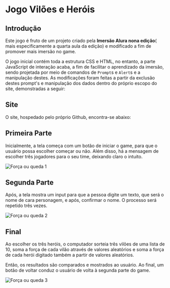 # Jogo Vilões e Heróis

## Introdução
 Este jogo é fruto de um projeto criado pela **Imersão Alura nona edição**( mais especificamente a quarta aula da edição) e modificado a fim de promover mais imersão no game.
 
 O jogo inicial contém toda a estrutura CSS e HTML, no entanto, a parte JavaScript de interação acaba, a fim de facilitar o aprendizado da imersão, sendo projetada por meio de comandos de `Prompt`s e `Alert`s e a manipulação destes. As modificaçôes foram feitas a partir da exclusão destes prompt's e manipulação dos dados dentro do próprio escopo do site, demonstradas a seguir:
 
 ## Site
 O site, hospedado pelo próprio Github, encontra-se abaixo:
 
 ## Primeira Parte
 Inicialmente, a tela começa com um botão de iniciar o game, para que o usuário possa escolher começar ou não. Além disso, há a mensagem de escolher três jogadores para o seu time, deixando claro o intuito.

![Força ou queda 1](https://github.com/user-attachments/assets/baae2aac-c724-4f70-9bff-58a86fefe322)

## Segunda Parte
 Após, a tela mostra um input para que a pessoa digite um texto, que será o nome de cara personagem, e após, confirmar o nome.
 O processo será repetido três vezes.

 ![Força ou queda 2](https://github.com/user-attachments/assets/8860fc33-5322-4750-832d-eba1c0e14d88)

 ## Final
 Ao escolher os três heróis, o computador sorteia três vilões de uma lista de 10, soma a força de cada vilão através de valores aleatórios e soma a força de cada herói digitado também a partir de valores aleatórios.

 Então, os resultados são comparados e mostrados ao usuário. Ao final, um botão de voltar conduz o usuário de volta à segunda parte do game.

 ![Força ou queda 3](https://github.com/user-attachments/assets/03805a33-606a-4e8c-b0a1-74caa915e69e)
